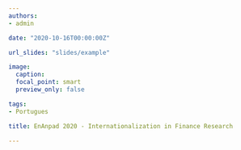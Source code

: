 ```yaml
---
authors:
- admin

date: "2020-10-16T00:00:00Z"

url_slides: "slides/example"

image:
  caption: 
  focal_point: smart
  preview_only: false

tags: 
- Portugues

title: EnAnpad 2020 - Internationalization in Finance Research

---
```





